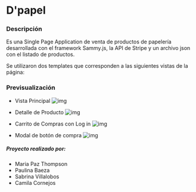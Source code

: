 # D'papel

### Descripción

Es una Single Page Application de venta de productos de papelería desarrollada con el framework Sammy.js, la API de Stripe y un archivo json con el listado de productos.

Se utilizaron dos templates que corresponden a las siguientes vistas de la página:

### Previsualización

* Vista Principal
![img](https://image.ibb.co/nCUMtH/vista_principal.png)

* Detalle de Producto
![img](https://image.ibb.co/dNPnYH/detalle.png)

* Carrito de Compras con Log in
![img](https://image.ibb.co/eoYEDH/login_carrito.png)

* Modal de botón de compra
![img](https://image.ibb.co/btFmtH/screencapture_localhost_8080_1519733006154.png)

##### Proyecto realizado por:
  - Maria Paz Thompson
  - Paulina Baeza
  - Sabrina Villalobos
  - Camila Cornejos
